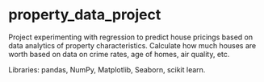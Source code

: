# property_data_project
Project experimenting with regression to predict house pricings based on data analytics of property characteristics.
Calculate how much houses are worth based on data on crime rates, age of homes, air quality, etc.

Libraries: pandas, NumPy, Matplotlib, Seaborn, scikit learn.
